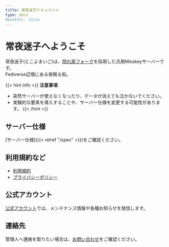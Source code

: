 ```yaml
---
title: 常夜迷子ドキュメント
type: docs
#bookToc: false
---
```


# 常夜迷子へようこそ

常夜迷子(とこよまいご)は、[隠れ家フォーク](https://github.com/hideki0403/kakurega.app/blob/dev-kakurega/docs/difference.md)を採用した汎用Misskeyサーバーです。   
Fediverse辺境にある夜眠る街。  

{{< hint info >}} **注意事項**  
- 突然サーバーが使えなくなったり、データが消えても泣かないでください。
- 実験的な要素を導入することや、サーバー仕様を変更する可能性があります。
 {{< /hint >}}

## サーバー仕様

[サーバー仕様]({{< relref "/spec" >}})をご確認ください。

## 利用規約など

- [利用規約](/rule)
- [プライバシーポリシー](/privacy)

## 公式アカウント

[公式アカウント](https://misskey.city/@admin)では、メンテナンス情報や各種お知らせを発信します。  

## 連絡先

管理人へ連絡を取りたい場合は、[お問い合わせ](/contact)をご確認ください。